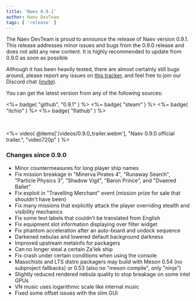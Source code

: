 ```yaml
---
title: 'Naev 0.9.1'
author: Naev DevTeam
tags: [ 'release' ]
---
```


The Naev DevTeam is proud to announce the release of Naev version 0.9.1. This
release addresses minor issues and bugs from the 0.9.0 release and does not add
any new content. It is highly recommended to update from 0.9.0 as soon as possible

Although it has been heavily tested, there are almost certainly still bugs
around, please report any issues on [this
tracker](https://github.com/naev/naev/issues), and feel free to join our
Discord chat ([invite](https://discord.com/invite/nd2M5BR)).

You can get the latest version from any of the following sources:

<%= badge( "github", "0.9.1" ) %>
<%= badge( "steam" ) %>
<%= badge( "itchio" ) %>
<%= badge( "flathub" ) %>

<br>

<%= video( @items['/videos/0.9.0_trailer.webm'], "Naev 0.9.0 official trailer.", "video720p" ) %>

### Changes since 0.9.0
* Minor countermeasures for long player ship names
* Fix mission breakage in "Minerva Pirates 4", "Runaway Search", "Particle Physics 3", "Shadow Vigil", "Baron Prince", and "Dvaered Ballet"
* Fix exploit in "Travelling Merchant" event (mission prize for sale that shouldn't have been)
* Fix many missions that explicitly attack the player overriding stealth and visibility mechanics
* Fix some text labels that couldn't be translated from English
* Fix equipment slot information displaying over filter widget
* Fix phantom acceleration after an auto-board and undock sequence
* Darkened nebulas and lowered default background darkness
* Improved upstream metainfo for packagers
* Can no longer steal a certain Za'lek ship
* Fix crash under certain conditions when using the console
* Masochists and LTS distro packagers may build with Meson 0.54 (no subproject fallbacks) or 0.53 (also no "meson compile", only "ninja")
* Slightly reduced rendered nebula quality to stop breakage on some intel GPUs
* VN music uses logarithmic scale like internal music
* Fixed some offset issues with the slim GUI
